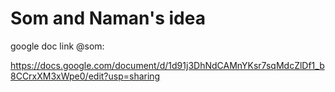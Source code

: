 # Som and Naman's idea

google doc link @som:

https://docs.google.com/document/d/1d91j3DhNdCAMnYKsr7sqMdcZlDf1_b8CCrxXM3xWpe0/edit?usp=sharing
